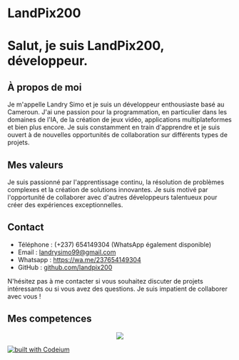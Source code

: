 

# LandPix200
# Salut, je suis LandPix200, développeur.

## À propos de moi
Je m'appelle Landry Simo et je suis un développeur enthousiaste basé au Cameroun. J'ai une passion pour la programmation, en particulier dans les domaines de l'IA, de la création de jeux vidéo, applications multiplateformes et bien plus encore. Je suis constamment en train d'apprendre et je suis ouvert à de nouvelles opportunités de collaboration sur différents types de projets.

## Mes valeurs
Je suis passionné par l'apprentissage continu, la résolution de problèmes complexes et la création de solutions innovantes. Je suis motivé par l'opportunité de collaborer avec d'autres développeurs talentueux pour créer des expériences exceptionnelles.

## Contact
- Téléphone : (+237) 654149304 (WhatsApp également disponible)
- Email : landrysimo99@gmail.com
- Whatsapp : https://wa.me/237654149304
- GitHub : [github.com/landpix200](https://github.com/landpix200)

N'hésitez pas à me contacter si vous souhaitez discuter de projets intéressants ou si vous avez des questions. Je suis impatient de collaborer avec vous !




## Mes competences
<p align="center">
  <a href="https://skillicons.dev">
    <img src="https://skillicons.dev/icons?i=python,c,java,flutter,js,html,css,django,firebase,github,godot,nodejs,tailwind,discord" />
  </a>
</p>

[![built with Codeium](https://codeium.com/badges/main)](https://codeium.com)


